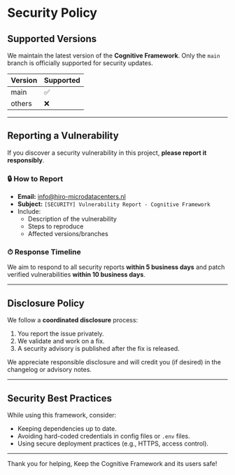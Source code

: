 # Security Policy

## Supported Versions

We maintain the latest version of the **Cognitive Framework**. Only the `main` branch is officially supported for security updates.

| Version | Supported |
|---------|-----------|
| main    | ✅         |
| others  | ❌         |

---

## Reporting a Vulnerability

If you discover a security vulnerability in this project, **please report it responsibly**.

### 🔒 How to Report

- **Email:** [info@hiro-microdatacenters.nl](mailto:info@hiro-microdatacenters.nl)
- **Subject:** `[SECURITY] Vulnerability Report - Cognitive Framework`
- Include:
  - Description of the vulnerability
  - Steps to reproduce
  - Affected versions/branches

### ⏱ Response Timeline

We aim to respond to all security reports **within 5 business days** and patch verified vulnerabilities **within 10 business days**.

---

## Disclosure Policy

We follow a **coordinated disclosure** process:

1. You report the issue privately.
2. We validate and work on a fix.
3. A security advisory is published after the fix is released.

We appreciate responsible disclosure and will credit you (if desired) in the changelog or advisory notes.

---

## Security Best Practices

While using this framework, consider:

- Keeping dependencies up to date.
- Avoiding hard-coded credentials in config files or `.env` files.
- Using secure deployment practices (e.g., HTTPS, access control).

---

Thank you for helping, Keep the Cognitive Framework and its users safe!
